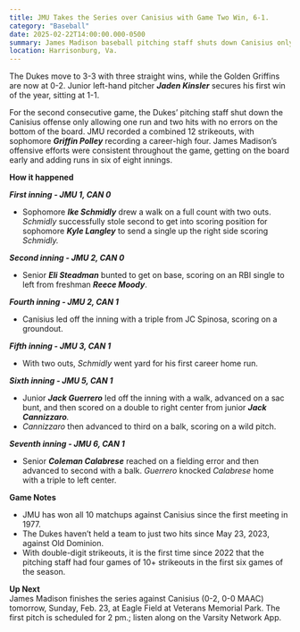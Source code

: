 ```yaml
---  
title: JMU Takes the Series over Canisius with Game Two Win, 6-1.  
category: "Baseball"  
date: 2025-02-22T14:00:00.000-0500  
summary: James Madison baseball pitching staff shuts down Canisius only allowing two hits in game two to secure the series win at Eagle Field at Veterans Memorial Park, 6-1.  
location: Harrisonburg, Va.   
---  
```


The Dukes move to 3-3 with three straight wins, while the Golden Griffins are now at 0-2. Junior left-hand pitcher ***Jaden Kinsler*** secures his first win of the year, sitting at 1-1.

For the second consecutive game, the Dukes’ pitching staff shut down the Canisius offense only allowing one run and two hits with no errors on the bottom of the board. JMU recorded a combined 12 strikeouts, with sophomore ***Griffin Polley*** recording a career-high four. James Madison’s offensive efforts were consistent throughout the game, getting on the board early and adding runs in six of eight innings. 

**How it happened**

***First inning \-  JMU 1, CAN 0***

* Sophomore ***Ike Schmidly*** drew a walk on a full count with two outs. *Schmidly* successfully stole second to get into scoring position for sophomore ***Kyle Langley*** to send a single up the right side scoring *Schmidly.*

***Second inning \-  JMU 2, CAN 0***

* Senior ***Eli Steadman*** bunted to get on base, scoring on an RBI single to left from freshman ***Reece Moody***.

***Fourth inning \-  JMU 2, CAN 1***

* Canisius led off the inning with a triple from JC Spinosa, scoring on a groundout. 

***Fifth inning \-  JMU 3, CAN 1***

* With two outs, *Schmidly* went yard for his first career home run. 

***Sixth inning \-  JMU 5, CAN 1***

* Junior ***Jack Guerrero*** led off the inning with a walk, advanced on a sac bunt, and then scored on a double to right center from junior ***Jack Cannizzaro**.*  
* *Cannizzaro* then advanced to third on a balk, scoring on a wild pitch.

***Seventh inning \-  JMU 6, CAN 1***

* Senior ***Coleman Calabrese*** reached on a fielding error and then advanced to second with a balk. *Guerrero* knocked *Calabrese* home with a triple to left center.

**Game Notes**

* JMU has won all 10 matchups against Canisius since the first meeting in 1977\.  
* The Dukes haven’t held a team to just two hits since May 23, 2023, against Old Dominion.  
* With double-digit strikeouts, it is the first time since 2022 that the pitching staff had four games of 10+ strikeouts in the first six games of the season. 

**Up Next**  
James Madison finishes the series against Canisius (0-2, 0-0 MAAC) tomorrow, Sunday, Feb. 23, at Eagle Field at Veterans Memorial Park. The first pitch is scheduled for 2 pm.; listen along on the Varsity Network App.
